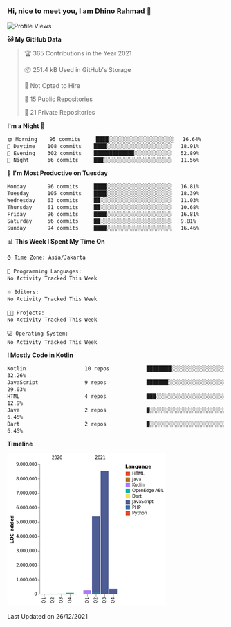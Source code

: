 ### Hi, nice to meet you, I am Dhino Rahmad 👋
<!--START_SECTION:waka-->
![Profile Views](http://img.shields.io/badge/Profile%20Views-0-blue)

**🐱 My GitHub Data** 

> 🏆 365 Contributions in the Year 2021
 > 
> 📦 251.4 kB Used in GitHub's Storage 
 > 
> 🚫 Not Opted to Hire
 > 
> 📜 15 Public Repositories 
 > 
> 🔑 21 Private Repositories  
 > 
**I'm a Night 🦉** 

```text
🌞 Morning    95 commits     ████░░░░░░░░░░░░░░░░░░░░░   16.64% 
🌆 Daytime    108 commits    ████░░░░░░░░░░░░░░░░░░░░░   18.91% 
🌃 Evening    302 commits    █████████████░░░░░░░░░░░░   52.89% 
🌙 Night      66 commits     ███░░░░░░░░░░░░░░░░░░░░░░   11.56%

```
📅 **I'm Most Productive on Tuesday** 

```text
Monday       96 commits     ████░░░░░░░░░░░░░░░░░░░░░   16.81% 
Tuesday      105 commits    ████░░░░░░░░░░░░░░░░░░░░░   18.39% 
Wednesday    63 commits     ██░░░░░░░░░░░░░░░░░░░░░░░   11.03% 
Thursday     61 commits     ██░░░░░░░░░░░░░░░░░░░░░░░   10.68% 
Friday       96 commits     ████░░░░░░░░░░░░░░░░░░░░░   16.81% 
Saturday     56 commits     ██░░░░░░░░░░░░░░░░░░░░░░░   9.81% 
Sunday       94 commits     ████░░░░░░░░░░░░░░░░░░░░░   16.46%

```


📊 **This Week I Spent My Time On** 

```text
⌚︎ Time Zone: Asia/Jakarta

💬 Programming Languages: 
No Activity Tracked This Week

🔥 Editors: 
No Activity Tracked This Week

🐱‍💻 Projects: 
No Activity Tracked This Week

💻 Operating System: 
No Activity Tracked This Week

```

**I Mostly Code in Kotlin** 

```text
Kotlin                   10 repos            ████████░░░░░░░░░░░░░░░░░   32.26% 
JavaScript               9 repos             ███████░░░░░░░░░░░░░░░░░░   29.03% 
HTML                     4 repos             ███░░░░░░░░░░░░░░░░░░░░░░   12.9% 
Java                     2 repos             █░░░░░░░░░░░░░░░░░░░░░░░░   6.45% 
Dart                     2 repos             █░░░░░░░░░░░░░░░░░░░░░░░░   6.45%

```


**Timeline**

![Chart not found](https://raw.githubusercontent.com/Dhino12/Dhino12/master/charts/bar_graph.png) 


 Last Updated on 26/12/2021
<!--END_SECTION:waka-->
 
